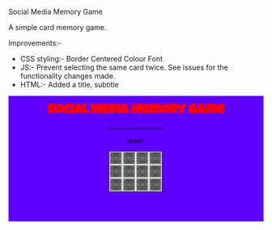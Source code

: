 Social Media Memory Game

A simple card memory game.

Improvements:-
*    CSS styling:-
        Border
        Centered
        Colour
        Font
*    JS:-
        Prevent selecting the same card twice. See issues for the functionality changes made.
*    HTML:-
        Added a title, subtitle

![](game.png)